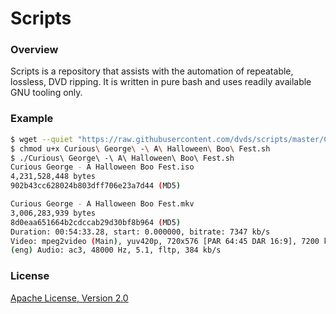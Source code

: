 # Scripts

### Overview

Scripts is a repository that assists with the automation of repeatable, lossless, DVD ripping.  It is written in pure bash and uses readily available GNU tooling only.

### Example

```sh
$ wget --quiet "https://raw.githubusercontent.com/dvds/scripts/master/Curious George - A Halloween Boo Fest.sh"
$ chmod u+x Curious\ George\ -\ A\ Halloween\ Boo\ Fest.sh
$ ./Curious\ George\ -\ A\ Halloween\ Boo\ Fest.sh
Curious George - A Halloween Boo Fest.iso
4,231,528,448 bytes
902b43cc628024b803dff706e23a7d44 (MD5)

Curious George - A Halloween Boo Fest.mkv
3,006,283,939 bytes
8d0eaa651664b2cdccab29d30bf8b964 (MD5)
Duration: 00:54:33.28, start: 0.000000, bitrate: 7347 kb/s
Video: mpeg2video (Main), yuv420p, 720x576 [PAR 64:45 DAR 16:9], 7200 kb/s, 50 fps, 50 tbr, 1k tbn, 50 tbc
(eng) Audio: ac3, 48000 Hz, 5.1, fltp, 384 kb/s

```

### License

[Apache License, Version 2.0]

[Apache License, Version 2.0]:https://raw.githubusercontent.com/dvds/scripts/master/LICENSE
